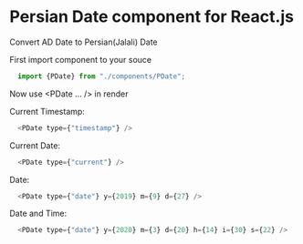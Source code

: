 # Persian Date component for React.js

Convert AD Date to Persian(Jalali) Date





First import component to your souce
```javascript
  import {PDate} from "./components/PDate";
  ```
 

Now use <PDate ... /> in render

Current Timestamp:
```javascript
  <PDate type={"timestamp"} />
  ```

Current Date:
```javascript
  <PDate type={"current"} />
  ```

Date:
```javascript
  <PDate type={"date"} y={2019} m={9} d={27} />
  ```
  
Date and Time:
```javascript
  <PDate type={"date"} y={2020} m={3} d={20} h={14} i={30} s={22} />
```
